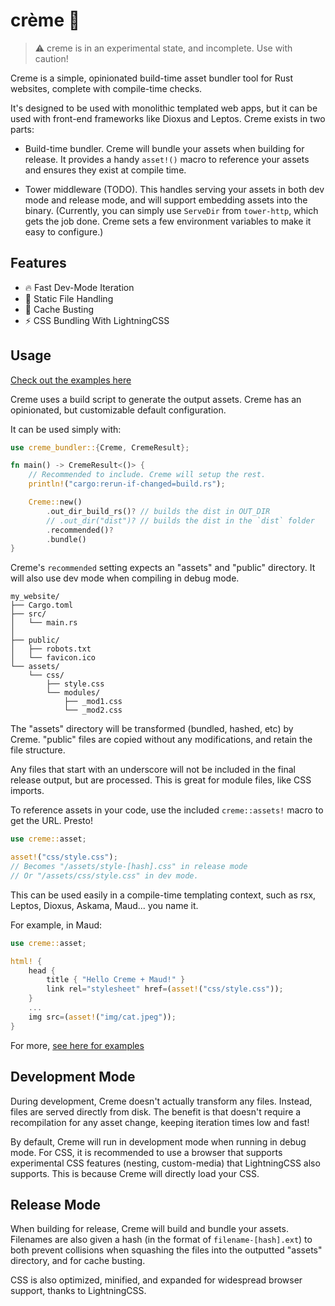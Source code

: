# crème 🍦

>⚠️ creme is in an experimental state, and incomplete. Use with caution!

Creme is a simple, opinionated build-time asset bundler tool for 
Rust websites, complete with compile-time checks.

It's designed to be used with monolithic templated web apps, but it can
be used with front-end frameworks like Dioxus and Leptos. Creme exists in
two parts:

* Build-time bundler. Creme will bundle your assets when building for
release. It provides a handy `asset!()` macro to reference your assets and
ensures they exist at compile time.

* Tower middleware (TODO). This handles serving your assets in both dev
mode and release mode, and will support embedding assets into the binary.
(Currently, you can simply use `ServeDir` from `tower-http`, which gets
the job done. Creme sets a few environment variables to make it easy to
configure.)

## Features
* 🔥 Fast Dev-Mode Iteration
* 📁 Static File Handling
* 🔎 Cache Busting
* ⚡ CSS Bundling With LightningCSS

## Usage

[Check out the examples here](/examples)

Creme uses a build script to generate the output assets. Creme has
an opinionated, but customizable default configuration.

It can be used simply with:

```rust
use creme_bundler::{Creme, CremeResult};

fn main() -> CremeResult<()> {
    // Recommended to include. Creme will setup the rest.
    println!("cargo:rerun-if-changed=build.rs");

    Creme::new()
        .out_dir_build_rs()? // builds the dist in OUT_DIR
        // .out_dir("dist")? // builds the dist in the `dist` folder
        .recommended()?
        .bundle()
}
```

Creme's `recommended` setting expects an "assets" and "public" directory. It will also use dev mode when compiling in debug mode.

```
my_website/
├── Cargo.toml
├── src/
│   └── main.rs
│
├── public/
│   ├── robots.txt
│   └── favicon.ico
└── assets/
    └── css/
        ├── style.css
        └── modules/
            ├── _mod1.css
            └── _mod2.css
```

The "assets" directory will be transformed (bundled, hashed, etc) by
Creme. "public" files are copied without any modifications, and
retain the file structure.

Any files that start with an underscore will not be included in the
final release output, but are processed. This is great for module
files, like CSS imports.

To reference assets in your code, use the included `creme::assets!`
macro to get the URL. Presto!

```rust
use creme::asset;

asset!("css/style.css");
// Becomes "/assets/style-[hash].css" in release mode
// Or "/assets/css/style.css" in dev mode.
```

This can be used easily in a compile-time templating context,
such as rsx, Leptos, Dioxus, Askama, Maud... you name it.

For example, in Maud:
```rust
use creme::asset;

html! { 
    head {
        title { "Hello Creme + Maud!" }
        link rel="stylesheet" href=(asset!("css/style.css"));
    }
    ...
    img src=(asset!("img/cat.jpeg"));
}
```

For more, [see here for examples](/examples)

## Development Mode

During development, Creme doesn't actually transform any files. Instead,
files are served directly from disk. The benefit is that doesn't require
a recompilation for any asset change, keeping iteration times low and
fast!

By default, Creme will run in development mode when running in debug mode.
For CSS, it is recommended to use a browser that supports experimental
CSS features (nesting, custom-media) that LightningCSS also supports.
This is because Creme will directly load your CSS.

## Release Mode

When building for release, Creme will build and bundle your assets.
Filenames are also given a hash (in the format of `filename-[hash].ext`)
to both prevent collisions when squashing the files into the outputted
"assets" directory, and for cache busting.

CSS is also optimized, minified, and expanded for widespread browser support,
thanks to LightningCSS.
